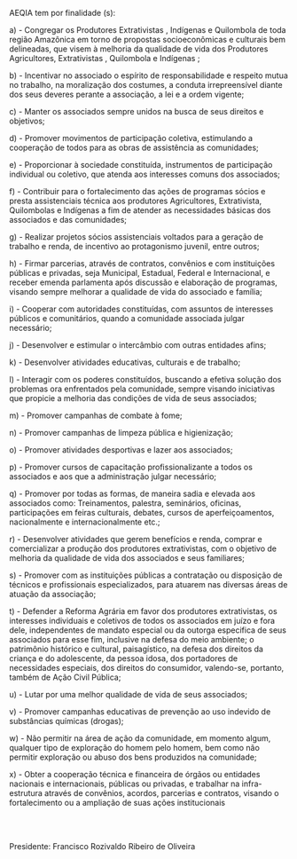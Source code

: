 
<p> AEQIA tem por finalidade (s): </p>
<p> a) - Congregar os Produtores Extrativistas , Indígenas e Quilombola de toda região Amazônica em torno de propostas socioeconômicas e culturais bem delineadas, que visem à melhoria da qualidade de vida dos Produtores Agricultores, Extrativistas ,  Quilombola e Indígenas ; </p>
<p> b) - Incentivar no associado o espírito de responsabilidade e respeito mutua no trabalho, na moralização dos costumes, a conduta irrepreensível diante dos seus deveres perante a associação, a lei e a ordem vigente;</p>
<p> c) - Manter os associados sempre unidos na busca de seus direitos e objetivos;</p>
<p> d) - Promover movimentos de participação coletiva, estimulando a cooperação de todos para as obras de assistência as comunidades;</p>
<p> e) - Proporcionar à sociedade constituída, instrumentos de participação individual ou coletivo, que atenda aos interesses comuns dos associados;</p>
<p> f) - Contribuir para o fortalecimento das ações de programas sócios e presta assistenciais técnica aos produtores Agricultores, Extrativista, Quilombolas e Indígenas  a fim de atender as necessidades básicas dos associados e das comunidades;</p>
<p> g) - Realizar projetos sócios assistenciais voltados para a geração de trabalho e renda, de incentivo ao protagonismo juvenil, entre outros;</p>
<p> h) - Firmar parcerias, através de contratos, convênios e com instituições públicas e privadas, seja Municipal, Estadual, Federal e Internacional, e receber emenda parlamenta após discussão e elaboração de programas, visando sempre melhorar a qualidade de vida do associado e família;</p>
<p> i) - Cooperar com autoridades constituídas, com assuntos de interesses públicos e comunitários, quando a comunidade associada julgar necessário;</p>
<p> j) - Desenvolver e estimular o intercâmbio com outras entidades afins;</p>
<p> k) - Desenvolver atividades educativas, culturais e de trabalho;</p>
<p> l) - Interagir com os poderes constituídos, buscando a efetiva solução dos problemas ora enfrentados pela comunidade, sempre visando iniciativas que propicie a melhoria das condições de vida de seus associados;</p>
<p> m) - Promover campanhas de combate à fome;</p>
<p> n) - Promover campanhas de limpeza pública e higienização;</p>
<p> o) - Promover atividades desportivas e lazer aos associados;</p>
<p> p) - Promover cursos de capacitação profissionalizante a todos os associados e aos que a administração julgar necessário;</p>
<p> q) - Promover por todas as formas, de maneira sadia e elevada aos associados como: Treinamentos, palestra, seminários, oficinas, participações em feiras culturais, debates, cursos de aperfeiçoamentos, nacionalmente e internacionalmente etc.;</p>
<p> r) - Desenvolver atividades que gerem benefícios e renda, comprar e comercializar a produção dos produtores extrativistas, com o objetivo de melhoria da qualidade de vida dos associados e seus familiares;</p>
<p> s) - Promover com as instituições públicas a contratação ou disposição de técnicos e profissionais especializados, para atuarem nas diversas áreas de atuação da associação;</p>
<p> t) - Defender a Reforma Agrária em favor dos produtores extrativistas, os interesses individuais e coletivos de todos os associados em juízo e fora dele, independentes de mandato especial ou da outorga especifica de seus associados para esse fim, inclusive na defesa do meio ambiente; o patrimônio histórico e cultural, paisagístico, na defesa dos direitos da criança e do adolescente, da pessoa idosa, dos portadores de necessidades especiais, dos direitos do consumidor, valendo-se, portanto, também de Ação Civil Pública;</p>
<p> u) - Lutar por uma melhor qualidade de vida de seus associados;</p>
<p> v) - Promover campanhas educativas de prevenção ao uso indevido de substâncias químicas (drogas);</p>
<p> w) - Não permitir na área de ação da comunidade, em momento algum, qualquer tipo de exploração do homem pelo homem, bem como não permitir exploração ou abuso dos bens produzidos na comunidade; </p>
<p> x) - Obter a cooperação técnica e financeira de órgãos ou entidades nacionais e internacionais, públicas ou privadas, e trabalhar na infra-estrutura através de convênios, acordos, parcerias e contratos, visando o fortalecimento ou a ampliação de suas ações institucionais </p>
<br><br>
<p> Presidente: Francisco Rozivaldo Ribeiro de Oliveira </p>
